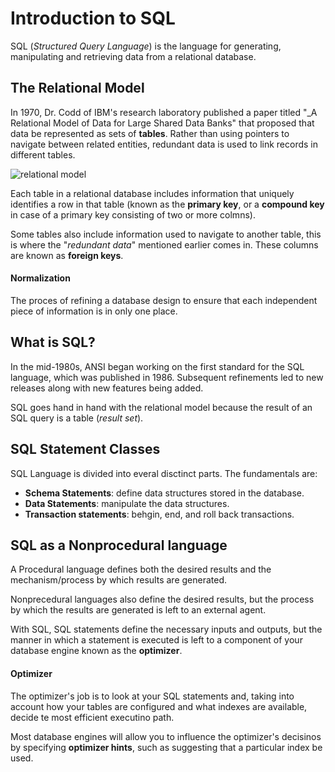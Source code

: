 # Introduction to SQL

SQL (_Structured Query Language_) is the language for generating, manipulating and retrieving data from a relational database. 

## The Relational Model

In 1970, Dr. Codd of IBM's research laboratory published a paper titled "_A Relational Model of Data for Large Shared Data Banks" that proposed that data be represented as sets of __tables__. Rather than using pointers to navigate between related entities, redundant data is used to link records in different tables.

![relational model](./relationa-model.png)

Each table in a relational database includes information that uniquely identifies a row in that table (known as the __primary key__, or a __compound key__ in case of a primary key consisting of two or more colmns).

Some tables also include information used to navigate to another table, this is where the "_redundant data_" mentioned earlier comes in. These columns are known as __foreign keys__.

#### Normalization

The proces of refining a database design to ensure that each independent piece of information is in only one place.

## What is SQL?

In the mid-1980s, ANSI began working on the first standard for the SQL language, which was published in 1986. Subsequent refinements led to new releases along with new features being added.

SQL goes hand in hand with the relational model because the result of an SQL query is a table (_result set_).

## SQL Statement Classes

SQL Language is divided into everal disctinct parts. The fundamentals are:

* __Schema Statements__: define data structures stored in the database.
* __Data Statements__: manipulate the data structures.
* __Transaction statements__: behgin, end, and roll back transactions.

## SQL as a Nonprocedural language

A Procedural language defines both the desired results and the mechanism/process by which results are generated.

Nonprecedural languages also define the desired results, but the process by which the results are generated is left to an external agent.

With SQL, SQL statements define the necessary inputs and outputs, but the manner in which a statement is executed is left to a component of your database engine known as the __optimizer__.

#### Optimizer

The optimizer's job is to look at your SQL statements and, taking into account how your tables are configured and what indexes are available, decide te most efficient executino path.

Most database engines will allow you to influence the optimizer's decisinos by specifying __optimizer hints__, such as suggesting that a particular index be used.